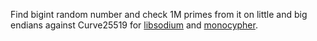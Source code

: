 Find bigint random number and check 1M primes from it on little and big endians against Curve25519 for [libsodium](https://github.com/jedisct1/libsodium)
and [monocypher](https://github.com/LoupVaillant/Monocypher).
